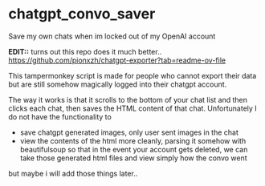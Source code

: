 # chatgpt_convo_saver
Save my own chats when im locked out of my OpenAI account

**EDIT::** turns out this repo does it much better.. https://github.com/pionxzh/chatgpt-exporter?tab=readme-ov-file

This tampermonkey script is made for people who cannot
export their data but are still somehow magically logged into
their chatgpt account.

The way it works is that it scrolls to the bottom of your
chat list and then clicks each chat, then saves the HTML
content of that chat. Unfortunately I do not have the
functionality to

- save chatgpt generated images, only user sent images in the chat
- view the contents of the html more cleanly, parsing it somehow with
beautifulsoup so that in the event your account gets deleted, we can
take those generated html files and view simply how the convo went

but maybe i will add those things later..
